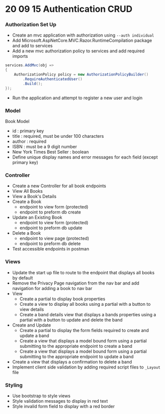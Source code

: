 # 20 09 15 Authentication CRUD

### Authorization Set Up
- Create an mvc application with authorization using `--auth individual`
- Add Microsoft.AspNetCore.MVC.Razor.RuntimeCompilation package and add to services
- Add a new mvc authorization policy to services and add required imports
```c#
services.AddMvc(obj =>
{
    AuthorizationPolicy policy = new AuthorizationPolicyBuilder()
        .RequireAuthenticatedUser()
        .Build();
});
```
- Run the application and attempt to register a new user and login

### Model
Book Model
- id : primary key
- title : required, must be under 100 characters
- author : required
- ISBN : must be a 9 digit number
- New York Times Best Seller : boolean
- Define unique display names and error messages for each field (except primary key)

### Controller
- Create a new Controller for all book endpoints 
- View All Books
- View a Book's Details
- Create a Book
    - endpoint to view form (protected)
    - endpoint to preform db create
- Update an Existing Book
    - endpoint to view form (protected)
    - endpoint to preform db update
- Delete a Book
    - endpoint to view page (protected)
    - endpoint to preform db delete 
- Test accessible endpoints in postman

### Views
- Update the start up file to route to the endpoint that displays all books by default
- Remove the Privacy Page navigation from the nav bar and add navigation for adding a book to nav bar
- View
    - Create a partial to display book properties
    - Create a view to display all books using a partial with a button to view details
    - Create a band details view that displays a bands properties using a partial with a button to update and delete the band
- Create and Update
    - Create a partial to display the form fields required to create and update a band
    - Create a view that displays a model bound form using a partial submitting to the appropriate endpoint to create a band
    - Create a view that displays a model bound form using a partial submitting to the appropriate endpoint to update a band
- Create a view that displays a confirmation to delete a band
- Implement client side validation by adding required script files to `_Layout` file

### Styling
- Use bootstrap to style views
- Style validation messages to display in red text
- Style invalid form field to display with a red border